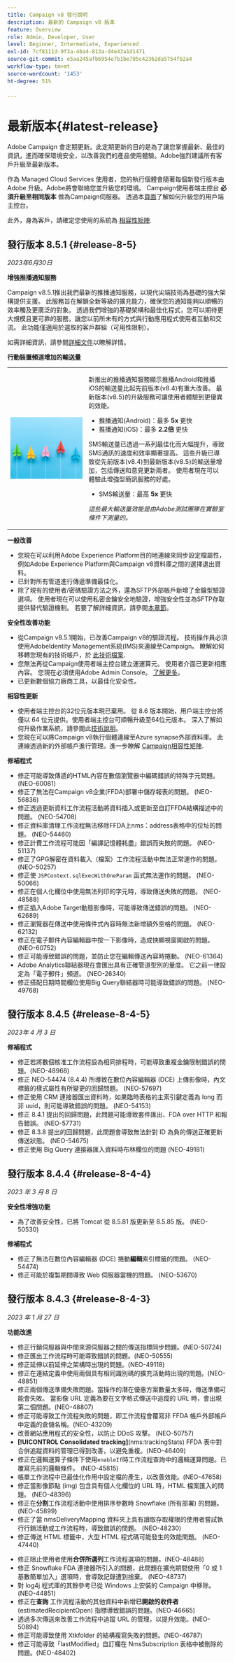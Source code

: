 ```yaml
---
title: Campaign v8 發行說明
description: 最新的 Campaign v8 版本
feature: Overview
role: Admin, Developer, User
level: Beginner, Intermediate, Experienced
exl-id: 7cf8111d-9f3a-46a4-813a-d4e43a1d1471
source-git-commit: e5aa245afb6954e7b1be795c42362da5754fb2a4
workflow-type: tm+mt
source-wordcount: '1453'
ht-degree: 51%

---
```


# 最新版本{#latest-release}

Adobe Campaign 會定期更新。此定期更新的目的是為了讓您掌握最新、最佳的資訊，進而確保環境安全，以改善我們的產品使用體驗。Adobe強烈建議所有客戶升級至最新版本。

 作為 Managed Cloud Services 使用者，您的執行個體會隨著每個新發行版本由 Adobe 升級。Adobe將會聯絡您並升級您的環境。 Campaign使用者端主控台 **必須升級至相同版本** 做為Campaign伺服器。 透過本[頁面](../start/connect.md#upgrade-ac-console)了解如何升級您的用戶端主控台。

此外，身為客戶，請確定您使用的系統為 [相容性矩陣](compatibility-matrix.md).

## 發行版本 8.5.1 {#release-8-5}

_2023年6月30日_


**增強推播通知服務**

Campaign v8.5.1推出我們最新的推播通知服務，以現代尖端技術為基礎的強大架構提供支援。 此服務旨在解鎖全新等級的擴充能力，確保您的通知能夠以順暢的效率觸及更廣泛的對象。 透過我們增強的基礎架構和最佳化程式，您可以期待更大規模且更可靠的服務，讓您以前所未有的方式與行動應用程式使用者互動和交流。 此功能僅適用於選取的客戶群組（可用性限制）。

如需詳細資訊，請參閱[詳細文件](../send/push-data-collection.md)以瞭解詳情。


**行動裝置頻道增加的輸送量**

<!--
The newly introduced Push notification service showcases significant improvements in throughput for both Push Android and Push iOS compared to our previous version (v8.4). Users will experience notably enhanced performance with the upgraded service in the latest version (v8.5).

* Push Notifications (Android): up to **5x** faster
* Push Notifications (iOS): up to **2.2x** faster

SMS throughput has undergone substantial enhancements through a series of optimizations, resulting in notable improvements in speed and efficiency for SMS communication. These upgrades have led to increased throughput from the previous version (v8.4) to the latest version (v8.5), encompassing both sending and feedback updates. Users can now experience the benefits of this enhanced SMS service.</p>

* SMS throughput: up to **5x** faster

These max throughput performances have been measured by Adobe testing teams, in lab conditions.
-->

<table style="table-layout:fixed" text-align="bottom"><tr style="border: 0;">
<td>
<br/><img alt="改善輸送量" src="../start/assets/do-not-localize/improvements.jpeg">
<p>
</td>
<td>
<div>

<p>新推出的推播通知服務顯示推播Android和推播iOS的輸送量比起先前版本(v8.4)有重大改善。 最新版本(v8.5)的升級服務可讓使用者體驗到更優異的效能。 </p>
<ul>
<li>推播通知(Android)：最多 <strong>5x</strong> 更快 </li>
<li>推播通知(iOS)：最多 <strong>2.2倍</strong> 更快</li>
</ul>
<p>SMS輸送量已透過一系列最佳化而大幅提升，導致SMS通訊的速度和效率顯著提高。 這些升級已導致從先前版本(v8.4)到最新版本(v8.5)的輸送量增加，包括傳送和意見更新兩者。 使用者現在可以體驗此增強型簡訊服務的好處。</p>
<ul>
<li>SMS輸送量：最高 <strong>5x</strong> 更快</li>
</ul>
<p><em>這些最大輸送量效能是由Adobe測試團隊在實驗室條件下測量的。</em></p>
</div>
<p></p>
</td>
</tr></table>


**一般改善**

* 您現在可以利用Adobe Experience Platform目的地連線來同步設定檔屬性，例如Adobe Experience Platform與Campaign v8資料庫之間的選擇退出資料。
* 已針對所有管道進行傳遞準備最佳化。
* 除了現有的使用者/密碼驗證方法之外，還為SFTP外部帳戶新增了金鑰型驗證選項。 使用者現在可以使用私密金鑰安全地驗證，增強安全性並為SFTP存取提供替代驗證機制。 若要了解詳細資訊，請參閱[本章節](../config/external-accounts.md)。

**安全性改善功能**

* 從Campaign v8.5.1開始，已改善Campaign v8的驗證流程。 技術操作員必須使用AdobeIdentity Management系統(IMS)來連線至Campaign。 瞭解如何移轉您現有的技術帳戶，於 [此技術檔案](../../technotes/upgrades/ims-migration.md).
* 您無法再從Campaign使用者端主控台建立運運算元。 使用者介面已更新相應內容。 您現在必須使用Adobe Admin Console。 [了解更多](../start/gs-permissions.md)。
* 已更新數個協力廠商工具，以最佳化安全性。

**相容性更新**

* 使用者端主控台的32位元版本現已棄用。 從 8.6 版本開始，用戶端主控台將僅以 64 位元提供。使用者端主控台可順暢升級至64位元版本。 深入了解如何升級作業系統，請參閱此[技術說明](../../technotes/upgrades/console.md)。
* 您現在可以將Campaign v8執行個體連線至Azure synapse外部資料庫。 此連線透過新的外部帳戶進行管理。進一步瞭解 [Campaign相容性矩陣](../start/compatibility-matrix.md#federated-data-access-fdafederateddataaccessfda).


**修補程式**

* 修正可能導致傳遞的HTML內容在數個瀏覽器中編碼錯誤的特殊字元問題。 (NEO-60081)
* 修正了無法在Campaign v8企業(FFDA)部署中儲存報表的問題。 (NEO-56836)
* 修正透過更新資料工作流程活動將資料插入或更新至自訂FFDA結構描述中的問題。 (NEO-54708)
* 修正資料庫清理工作流程無法移除FFDA上nms：address表格中的位址的問題。 (NEO-54460)
* 修正計費工作流程可能因「編譯記憶體耗盡」錯誤而失敗的問題。 (NEO-51137)
* 修正了GPG解密在資料載入（檔案）工作流程活動中無法正常運作的問題。 (NEO-50257)
* 修正使 `JSPContext.sqlExecWithOneParam` 函式無法運作的問題。 (NEO-50066)
* 修正在個人化欄位中使用無法列印的字元時，導致傳送失敗的問題。 (NEO-48588)
* 修正插入Adobe Target動態影像時，可能導致傳送錯誤的問題。 (NEO-62689)
* 修正瀏覽器在傳送中使用條件式內容時無法新增額外空格的問題。 (NEO-62132)
* 修正在電子郵件內容編輯器中按一下影像時，造成快顯視窗開啟的問題。 (NEO-60752)
* 修正可能導致錯誤的問題，並防止您在編輯傳送內容時捲動。 (NEO-61364)
* Adobe Analytics聯結器現在會匯出具有正確管道型別的量度。 它之前一律設定為「電子郵件」頻道。 (NEO-26340)
* 修正搭配日期時間欄位使用Big Query聯結器時可能導致錯誤的問題。 (NEO-49768)


## 發行版本 8.4.5 {#release-8-4-5}

_2023年 4 月 3 日_

**修補程式**

* 修正若將數個核准工作流程設為相同排程時，可能導致重複金鑰限制錯誤的問題。(NEO-48968)
* 修正 NEO-54474 (8.4.4) 所導致在數位內容編輯器 (DCE) 上傳影像時，內文標籤的樣式屬性有所變更的回歸問題。 (NEO-57697)
* 修正使用 CRM 連接器匯出資料時，如果臨時表格的主索引鍵定義為 long 而非 uuid，則可能導致錯誤的問題。 (NEO-54153)
* 修正 8.4.1 提出的回歸問題，此問題可能導致套件匯出、FDA over HTTP 和報告錯誤。 (NEO-57731)
* 修正 8.3.8 提出的回歸問題，此問題會導致無法針對 ID 為負的傳送正確更新傳送狀態。 (NEO-54675)
* 修正使用 Big Query 連接器匯入資料時布林欄位的問題 (NEO-49181)


## 發行版本 8.4.4 {#release-8-4-4}

_2023 年 3 月 8 日_

**安全性增強功能**

* 為了改善安全性，已將 Tomcat 從 8.5.81 版更新至 8.5.85 版。 (NEO-50530)

**修補程式**

* 修正了無法在數位內容編輯器 (DCE) 捲動&#x200B;**編輯**&#x200B;索引標籤的問題。 (NEO-54474)
* 修正可能於複製期間導致 Web 伺服器當機的問題。 (NEO-53670)


## 發行版本 8.4.3 {#release-8-4-3}


_2023 年 1 月 27 日_

**功能改進**

* 修正行銷伺服器與中間來源伺服器之間的傳送指標同步問題。(NEO-50724) <!--OKKKK-->
* 修正匯出工作流程時可能導致錯誤的問題。(NEO-50555) <!--OKKKK-->
* 修正延伸以前延伸之架構時出現的問題。(NEO-49118) <!--OKKKK-->
* 修正在連結定義中使用兩個具有相同識別碼的擴充活動時出現的問題。(NEO-48851)
* 修正兩個傳送準備失敗問題。當操作的潛在優惠方案數量太多時，傳送準備可能會失敗。 當影像 URL 定義為要在文字格式傳送中追蹤的 URL 時，會出現第二個問題。(NEO-48807) <!--OKKKK-->
* 修正可能導致工作流程失敗的問題，即工作流程會覆寫非 FFDA 帳戶外部帳戶中定義的倉儲名稱。(NEO-43209) <!--OKKKK-->
* 改善網站應用程式的安全性，以防止 DDoS 攻擊。 (NEO-50757) <!--OKKKK-->
* **[!UICONTROL Consolidated tracking]**(nms:trackingStats) FFDA 表中對合併追蹤資料的管理已得到改善，以避免重複。(NEO-46409)
* 修正在邏輯運算子條件下使用`enableIf`時工作流程查詢中的邏輯運算問題。已覆寫先前的邏輯條件。 (NEO-45815)  <!--OKKKK-->
* 帳單工作流程中已最佳化作用中設定檔的產生，以改善效能。(NEO-47658) <!--OKKKK-->
* 修正當影像節點 (img) 包含具有個人化欄位的 URL 時，HTML 檔案匯入的問題。 (NEO-48396)
* 修正在&#x200B;**分割**&#x200B;工作流程活動中使用排序參數時 Snowflake (所有部署) 的問題。(NEO-45899) <!--OKKKK-->
* 修正了當 nmsDeliveryMapping 資料夾上具有讀取存取權限的使用者嘗試執行行銷活動或工作流程時，導致錯誤的問題。 (NEO-48230)
* 修正傳送 HTML 標籤中，大型 HTML 程式碼可能發生的效能問題。 (NEO-47440)
<!-- * Fixed an issue which could lead to a "Character set mismatch" error when using certain functions such as `to_nclob` with an Oracle unicode database where NChar was not enabled. (NEO-49361)
* Fixed an issue which prevented users from inserting a Time datatype in a **Data Update** workflow activity on MSSQL. (NEO-47763)-->
* 修正阻止使用者使用&#x200B;**合併所選列**&#x200B;工作流程選項的問題。(NEO-48488)
* 修正 Snowflake FDA 連接器所引入的問題，此問題在擴充期間使用「0 或 1 基數簡單加入」選項時，會導致記錄遭到捨棄。 (NEO-48737)
* 對 log4j 程式庫的其餘參考已從 Windows 上安裝的 Campaign 中移除。 (NEO-44851)
* 修正在&#x200B;**查詢** 工作流程活動的其他資料中新增&#x200B;**已開啟的收件者**  (estimatedRecipientOpen) 指標導致錯誤的問題。(NEO-46665)
* 透過多次傳送來改善工作流程中追蹤 URL 的管理，以提升效能。(NEO-50894) <!--OKKKK-->
* 修正可能導致使用 Xtkfolder 的結構複寫失敗的問題。(NEO-46787) <!--OKKKK-->
* 修正可能導致「lastModified」自訂欄在 NmsSubscription 表格中被刪除的問題。(NEO-48402)


